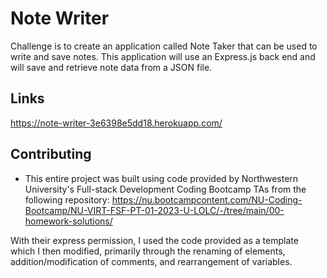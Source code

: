 # Note Writer

Challenge is to create an application called Note Taker that can be used to write and save notes. This application will use an Express.js back end and will save and retrieve note data from a JSON file.


## Links
https://note-writer-3e6398e5dd18.herokuapp.com/

## Contributing

* This entire project was built using code provided by Northwestern University's Full-stack Development Coding Bootcamp TAs from the following repository:
https://nu.bootcampcontent.com/NU-Coding-Bootcamp/NU-VIRT-FSF-PT-01-2023-U-LOLC/-/tree/main/00-homework-solutions/

With their express permission, I used the code provided as a template which I then modified, primarily through the renaming of elements, addition/modification of comments, and rearrangement of variables.